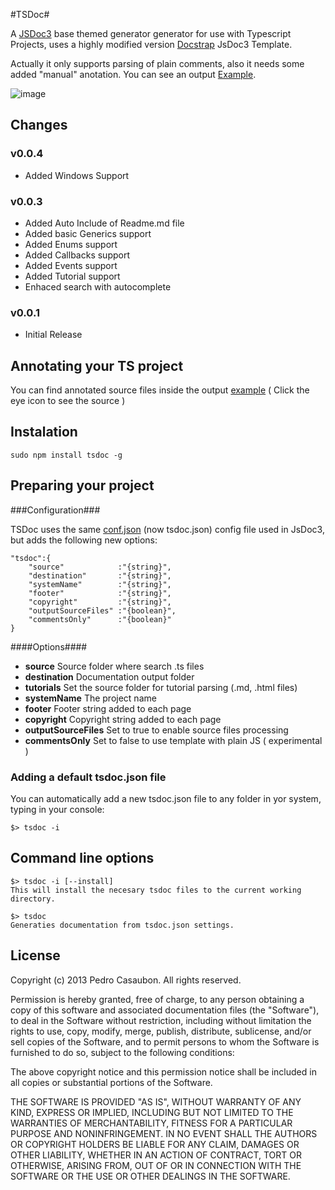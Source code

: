 #TSDoc#

A [JSDoc3](http://usejsdoc.org/) base themed generator generator for use with Typescript Projects, uses a highly modified version [Docstrap](https://github.com/terryweiss/docstrap/) JsDoc3 Template.

Actually it only supports parsing of plain comments, also it needs some added "manual" anotation. You can see an output [Example](http://xperiments.github.io/TSDoc/docs/index.html).

![image](http://xperiments.github.io/TSDoc/TSDocScreen.png)


## Changes ##

### v0.0.4 ###
* Added Windows Support

### v0.0.3 ###
* Added Auto Include of Readme.md file
* Added basic Generics support
* Added Enums support
* Added Callbacks support
* Added Events support
* Added Tutorial support
* Enhaced search with autocomplete

### v0.0.1 ###

 * Initial Release


## Annotating your TS project

You can find annotated source files inside the output [example](http://xperiments.github.io/TSDoc/docs/index.html) ( Click the eye icon to see the source )



## Instalation ##

	sudo npm install tsdoc -g

## Preparing your project ##

###Configuration###

TSDoc uses the same [conf.json](http://usejsdoc.org/about-configuring-jsdoc.html) (now tsdoc.json) config file used in JsDoc3, but adds the following new options:

	"tsdoc":{
		"source"			:"{string}",
		"destination"		:"{string}",
		"systemName"		:"{string}",
		"footer"			:"{string}",
		"copyright"			:"{string}",
		"outputSourceFiles" :"{boolean}",
		"commentsOnly" 		:"{boolean}"
	}


####Options####

* __source__ Source folder where search .ts files
* __destination__ Documentation output folder
* __tutorials__ Set the source folder for tutorial parsing (.md, .html files)
* __systemName__ The project name
* __footer__ Footer string added to each page
* __copyright__ Copyright string added to each page
* __outputSourceFiles__ Set to true to enable source files processing
* __commentsOnly__ Set to false to use template with plain JS ( experimental )

### Adding a default tsdoc.json file

You can automatically add a new tsdoc.json file to any folder in yor system, typing in your console:

	$> tsdoc -i

## Command line options ##

	$> tsdoc -i [--install]
	This will install the necesary tsdoc files to the current working directory.

	$> tsdoc
	Generaties documentation from tsdoc.json settings.

## License ##

Copyright (c) 2013 Pedro Casaubon. All rights reserved.

Permission is hereby granted, free of charge, to any person
obtaining a copy of this software and associated documentation
files (the "Software"), to deal in the Software without
restriction, including without limitation the rights to use,
copy, modify, merge, publish, distribute, sublicense, and/or sell
copies of the Software, and to permit persons to whom the
Software is furnished to do so, subject to the following
conditions:

The above copyright notice and this permission notice shall be
included in all copies or substantial portions of the Software.

THE SOFTWARE IS PROVIDED "AS IS", WITHOUT WARRANTY OF ANY KIND,
EXPRESS OR IMPLIED, INCLUDING BUT NOT LIMITED TO THE WARRANTIES
OF MERCHANTABILITY, FITNESS FOR A PARTICULAR PURPOSE AND
NONINFRINGEMENT. IN NO EVENT SHALL THE AUTHORS OR COPYRIGHT
HOLDERS BE LIABLE FOR ANY CLAIM, DAMAGES OR OTHER LIABILITY,
WHETHER IN AN ACTION OF CONTRACT, TORT OR OTHERWISE, ARISING
FROM, OUT OF OR IN CONNECTION WITH THE SOFTWARE OR THE USE OR
OTHER DEALINGS IN THE SOFTWARE.

